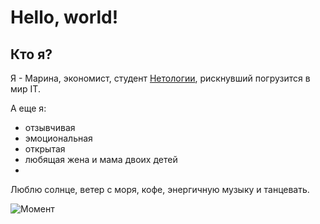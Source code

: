 # Hello, world!

## Кто я?

Я - Марина, экономист, студент [Нетологии](https://netology.ru/netology-branding), рискнувший погрузится в мир IT. 

А еще я:
- отзывчивая
- эмоциональная
- открытая
- любящая жена и мама двоих детей 
- 

Люблю солнце, ветер с моря, кофе, энергичную музыку и танцевать.

![Момент](https://drive.google.com/file/d/1k4CM_qLoEJASQkgGXKCXIAIXOJX_124R/view?usp=sharing)
